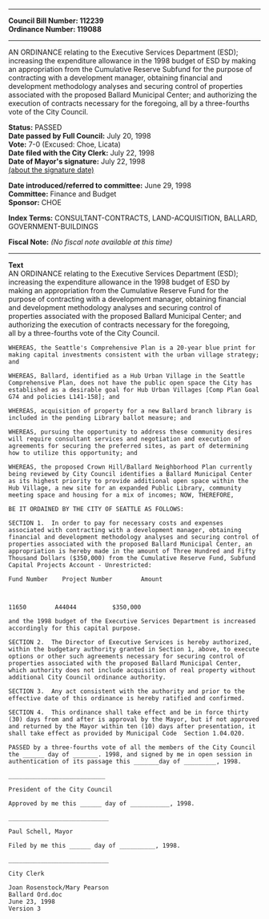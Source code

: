 * * * * *  
  
**Council Bill Number: [](#h0)[](#h2)112239**   
**Ordinance Number: 119088**  
  
* * * * *  
  
AN ORDINANCE relating to the Executive Services Department (ESD); increasing the expenditure allowance in the 1998 budget of ESD by making an appropriation from the Cumulative Reserve Subfund for the purpose of contracting with a development manager, obtaining financial and development methodology analyses and securing control of properties associated with the proposed Ballard Municipal Center; and authorizing the execution of contracts necessary for the foregoing, all by a three-fourths vote of the City Council.  
  
**Status:** PASSED   
**Date passed by Full Council:** July 20, 1998   
**Vote:** 7-0 (Excused: Choe, Licata)   
**Date filed with the City Clerk:** July 22, 1998   
**Date of Mayor's signature:** July 22, 1998   
[(about the signature date)](/~public/approvaldate.htm)   
  
  
**Date introduced/referred to committee:** June 29, 1998   
**Committee:** Finance and Budget   
**Sponsor:** CHOE   
  
**Index Terms:** CONSULTANT-CONTRACTS, LAND-ACQUISITION, BALLARD, GOVERNMENT-BUILDINGS  
  
**Fiscal Note:** *(No fiscal note available at this time)*  
  
* * * * *  
  
**Text**  
    AN ORDINANCE relating to the Executive Services Department (ESD);  
    increasing the expenditure allowance in the 1998 budget of ESD by  
    making an appropriation from the Cumulative Reserve Fund for the  
    purpose of contracting with a development manager, obtaining financial  
    and development methodology analyses and securing control of  
    properties associated with the proposed Ballard Municipal Center; and  
    authorizing the execution of contracts necessary for the foregoing,  
    all by a three-fourths vote of the City Council.  
  
    WHEREAS, the Seattle's Comprehensive Plan is a 20-year blue print for  
    making capital investments consistent with the urban village strategy;  
    and  
  
    WHEREAS, Ballard, identified as a Hub Urban Village in the Seattle  
    Comprehensive Plan, does not have the public open space the City has  
    established as a desirable goal for Hub Urban Villages [Comp Plan Goal  
    G74 and policies L141-158]; and  
  
    WHEREAS, acquisition of property for a new Ballard branch library is  
    included in the pending Library ballot measure; and  
  
    WHEREAS, pursuing the opportunity to address these community desires  
    will require consultant services and negotiation and execution of  
    agreements for securing the preferred sites, as part of determining  
    how to utilize this opportunity; and  
  
    WHEREAS, the proposed Crown Hill/Ballard Neighborhood Plan currently  
    being reviewed by City Council identifies a Ballard Municipal Center  
    as its highest priority to provide additional open space within the  
    Hub Village, a new site for an expanded Public Library, community  
    meeting space and housing for a mix of incomes; NOW, THEREFORE,  
  
    BE IT ORDAINED BY THE CITY OF SEATTLE AS FOLLOWS:  
  
    SECTION 1.  In order to pay for necessary costs and expenses  
    associated with contracting with a development manager, obtaining  
    financial and development methodology analyses and securing control of  
    properties associated with the proposed Ballard Municipal Center, an  
    appropriation is hereby made in the amount of Three Hundred and Fifty  
    Thousand Dollars ($350,000) from the Cumulative Reserve Fund, Subfund  
    Capital Projects Account - Unrestricted:  
  
    Fund Number    Project Number        Amount  
  
  
  
    11650        A44044          $350,000  
  
    and the 1998 budget of the Executive Services Department is increased  
    accordingly for this capital purpose.  
  
    SECTION 2.  The Director of Executive Services is hereby authorized,  
    within the budgetary authority granted in Section 1, above, to execute  
    options or other such agreements necessary for securing control of  
    properties associated with the proposed Ballard Municipal Center,  
    which authority does not include acquisition of real property without  
    additional City Council ordinance authority.  
  
    SECTION 3.  Any act consistent with the authority and prior to the  
    effective date of this ordinance is hereby ratified and confirmed.  
  
    SECTION 4.  This ordinance shall take effect and be in force thirty  
    (30) days from and after is approval by the Mayor, but if not approved  
    and returned by the Mayor within ten (10) days after presentation, it  
    shall take effect as provided by Municipal Code  Section 1.04.020.  
  
    PASSED by a three-fourths vote of all the members of the City Council  
    the ______ day of _______. 1998, and signed by me in open session in  
    authentication of its passage this _______day of _________, 1998.  
  
    ___________________________  
  
    President of the City Council  
  
    Approved by me this ______ day of ___________, 1998.  
  
    ____________________________  
  
    Paul Schell, Mayor  
  
    Filed by me this ______ day of __________, 1998.  
  
    ____________________________  
  
    City Clerk  
  
    Joan Rosenstock/Mary Pearson  
    Ballard Ord.doc  
    June 23, 1998  
    Version 3  
